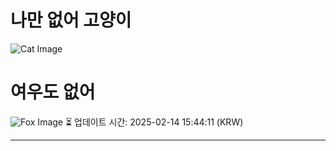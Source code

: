 
# 나만 없어 고양이

![Cat Image](https://cdn2.thecatapi.com/images/6rb.gif)

# 여우도 없어
![Fox Image](https://randomfox.ca/images/30.jpg)
⏳ 업데이트 시간: 2025-02-14 15:44:11 (KRW)

---
